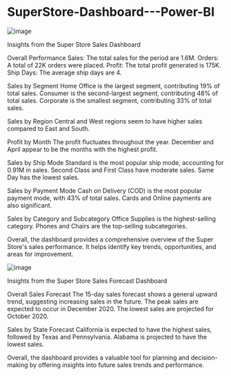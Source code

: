 # SuperStore-Dashboard---Power-BI

![image](https://github.com/user-attachments/assets/b989ace7-24bc-4452-9fca-c899b374974d)


Insights from the Super Store Sales Dashboard

Overall Performance
Sales: The total sales for the period are 1.6M.
Orders: A total of 22K orders were placed.
Profit: The total profit generated is 175K.
Ship Days: The average ship days are 4.

Sales by Segment
Home Office is the largest segment, contributing 19% of total sales.
Consumer is the second-largest segment, contributing 48% of total sales.
Corporate is the smallest segment, contributing 33% of total sales.

Sales by Region
Central and West regions seem to have higher sales compared to East and South.

Profit by Month
The profit fluctuates throughout the year.
December and April appear to be the months with the highest profit.

Sales by Ship Mode
Standard is the most popular ship mode, accounting for 0.91M in sales.
Second Class and First Class have moderate sales.
Same Day has the lowest sales.

Sales by Payment Mode
Cash on Delivery (COD) is the most popular payment mode, with 43% of total sales.
Cards and Online payments are also significant.

Sales by Category and Subcategory
Office Supplies is the highest-selling category.
Phones and Chairs are the top-selling subcategories.

Overall, the dashboard provides a comprehensive overview of the Super Store's sales performance. It helps identify key trends, opportunities, and areas for improvement.

![image](https://github.com/user-attachments/assets/e95cd8ab-396c-4ff3-93aa-68023b879d41)

Insights from the Super Store Sales Forecast Dashboard

Overall Sales Forecast
The 15-day sales forecast shows a general upward trend, suggesting increasing sales in the future.
The peak sales are expected to occur in December 2020.
The lowest sales are projected for October 2020.

Sales by State Forecast
California is expected to have the highest sales, followed by Texas and Pennsylvania.
Alabama is projected to have the lowest sales.

Overall, the dashboard provides a valuable tool for planning and decision-making by offering insights into future sales trends and performance.



